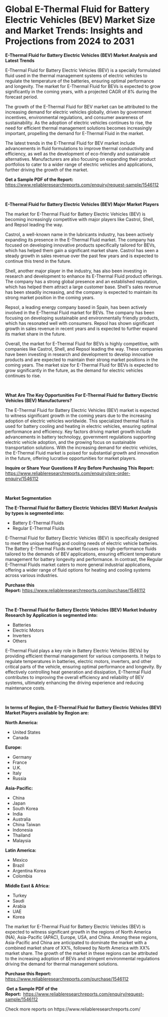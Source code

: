 <p><h1>Global E-Thermal Fluid for Battery Electric Vehicles (BEV) Market Size and Market Trends: Insights and Projections from 2024 to 2031</h1></p><p><strong>E-Thermal Fluid for Battery Electric Vehicles (BEV) Market Analysis and Latest Trends</strong></p>
<p><p>E-Thermal Fluid for Battery Electric Vehicles (BEV) is a specially formulated fluid used in the thermal management systems of electric vehicles to regulate the temperature of the batteries, ensuring optimal performance and longevity. The market for E-Thermal Fluid for BEVs is expected to grow significantly in the coming years, with a projected CAGR of 8% during the forecast period.</p><p>The growth of the E-Thermal Fluid for BEV market can be attributed to the increasing demand for electric vehicles globally, driven by government incentives, environmental regulations, and consumer awareness of sustainability. As the adoption of electric vehicles continues to rise, the need for efficient thermal management solutions becomes increasingly important, propelling the demand for E-Thermal Fluid in the market.</p><p>The latest trends in the E-Thermal Fluid for BEV market include advancements in fluid formulations to improve thermal conductivity and efficiency, as well as the development of eco-friendly and sustainable alternatives. Manufacturers are also focusing on expanding their product portfolios to cater to a wider range of electric vehicles and applications, further driving the growth of the market.</p></p>
<p><strong>Get a Sample PDF of the Report:&nbsp;</strong> <a href="https://www.reliableresearchreports.com/enquiry/request-sample/1546112">https://www.reliableresearchreports.com/enquiry/request-sample/1546112</a></p>
<p>&nbsp;</p>
<p><strong>E-Thermal Fluid for Battery Electric Vehicles (BEV) Major Market Players</strong></p>
<p><p>The market for E-Thermal Fluid for Battery Electric Vehicles (BEV) is becoming increasingly competitive with major players like Castrol, Shell, and Repsol leading the way. </p><p>Castrol, a well-known name in the lubricants industry, has been actively expanding its presence in the E-Thermal Fluid market. The company has focused on developing innovative products specifically tailored for BEVs, which has helped them gain a significant market share. Castrol has seen a steady growth in sales revenue over the past few years and is expected to continue this trend in the future.</p><p>Shell, another major player in the industry, has also been investing in research and development to enhance its E-Thermal Fluid product offerings. The company has a strong global presence and an established reputation, which has helped them attract a large customer base. Shell's sales revenue has been steadily increasing, and the company is expected to maintain its strong market position in the coming years.</p><p>Repsol, a leading energy company based in Spain, has been actively involved in the E-Thermal Fluid market for BEVs. The company has been focusing on developing sustainable and environmentally friendly products, which has resonated well with consumers. Repsol has shown significant growth in sales revenue in recent years and is expected to further expand its market share in the future.</p><p>Overall, the market for E-Thermal Fluid for BEVs is highly competitive, with companies like Castrol, Shell, and Repsol leading the way. These companies have been investing in research and development to develop innovative products and are expected to maintain their strong market positions in the coming years. The market size for E-Thermal Fluid for BEVs is expected to grow significantly in the future, as the demand for electric vehicles continues to rise.</p></p>
<p>&nbsp;</p>
<p><strong>What Are The Key Opportunities For E-Thermal Fluid for Battery Electric Vehicles (BEV) Manufacturers?</strong></p>
<p><p>The E-Thermal Fluid for Battery Electric Vehicles (BEV) market is expected to witness significant growth in the coming years due to the increasing adoption of electric vehicles worldwide. This specialized thermal fluid is used for battery cooling and heating in electric vehicles, ensuring optimal performance and efficiency. Key factors driving market growth include advancements in battery technology, government regulations supporting electric vehicle adoption, and the growing focus on sustainable transportation solutions. With the increasing demand for electric vehicles, the E-Thermal Fluid market is poised for substantial growth and innovation in the future, offering lucrative opportunities for market players.</p></p>
<p><strong>Inquire or Share Your Questions If Any Before Purchasing This Report:</strong> <a href="https://www.reliableresearchreports.com/enquiry/pre-order-enquiry/1546112">https://www.reliableresearchreports.com/enquiry/pre-order-enquiry/1546112</a></p>
<p>&nbsp;</p>
<p><strong>Market Segmentation</strong></p>
<p><strong>The E-Thermal Fluid for Battery Electric Vehicles (BEV) Market Analysis by types is segmented into:</strong></p>
<p><ul><li>Battery E-Thermal Fluids</li><li>Regular E-Thermal Fluids</li></ul></p>
<p><p>E-Thermal Fluid for Battery Electric Vehicles (BEV) is specifically designed to meet the unique heating and cooling needs of electric vehicle batteries. The Battery E-Thermal Fluids market focuses on high-performance fluids tailored to the demands of BEV applications, ensuring efficient temperature management for battery longevity and performance. In contrast, the Regular E-Thermal Fluids market caters to more general industrial applications, offering a wider range of fluid options for heating and cooling systems across various industries.</p></p>
<p><strong>Purchase this Report:&nbsp;</strong><a href="https://www.reliableresearchreports.com/purchase/1546112">https://www.reliableresearchreports.com/purchase/1546112</a></p>
<p>&nbsp;</p>
<p><strong>The E-Thermal Fluid for Battery Electric Vehicles (BEV) Market Industry Research by Application is segmented into:</strong></p>
<p><ul><li>Batteries</li><li>Electric Motors</li><li>Inverters</li><li>Others</li></ul></p>
<p><p>E-Thermal Fluid plays a key role in Battery Electric Vehicles (BEVs) by providing efficient thermal management for various components. It helps to regulate temperatures in batteries, electric motors, inverters, and other critical parts of the vehicle, ensuring optimal performance and longevity. By effectively controlling heat generation and dissipation, E-Thermal Fluid contributes to improving the overall efficiency and reliability of BEV systems, ultimately enhancing the driving experience and reducing maintenance costs.</p></p>
<p>&nbsp;</p>
<p><strong>In terms of Region, the E-Thermal Fluid for Battery Electric Vehicles (BEV) Market Players available by Region are:</strong></p>
<p>
    <p> <strong> North America: </strong>
        <ul>
            <li>United States</li>
            <li>Canada</li>
        </ul>
        </p> 
    <p> <strong> Europe: </strong>
        <ul>
            <li>Germany</li>
            <li>France</li>
            <li>U.K.</li>
            <li>Italy</li>
            <li>Russia</li>
        </ul>
        </p> 
    <p> <strong> Asia-Pacific: </strong>
        <ul>
            <li>China</li>
            <li>Japan</li>
            <li>South Korea</li>
            <li>India</li>
            <li>Australia</li>
            <li>China Taiwan</li>
            <li>Indonesia</li>
            <li>Thailand</li>
            <li>Malaysia</li>
        </ul>
        </p> 
    <p> <strong> Latin America: </strong>
        <ul>
            <li>Mexico</li>
            <li>Brazil</li>
            <li>Argentina Korea</li>
            <li>Colombia</li>
        </ul>
        </p> 
    <p> <strong> Middle East & Africa: </strong>
        <ul>
            <li>Turkey</li>
            <li>Saudi</li>
            <li>Arabia</li>
            <li>UAE</li>
            <li>Korea</li>
        </ul>
    </p>
    </p>
<p><p>The market for E-Thermal Fluid for Battery Electric Vehicles (BEV) is expected to witness significant growth in the regions of North America (NA), Asia-Pacific (APAC), Europe, USA, and China. Among these regions, Asia-Pacific and China are anticipated to dominate the market with a combined market share of XX%, followed by North America with XX% market share. The growth of the market in these regions can be attributed to the increasing adoption of BEVs and stringent environmental regulations driving the demand for thermal management solutions.</p></p>
<p><strong>Purchase this Report: </strong><a href="https://www.reliableresearchreports.com/purchase/1546112">https://www.reliableresearchreports.com/purchase/1546112</a></p>
<p>&nbsp;<strong>Get a Sample PDF of the Report:&nbsp;&nbsp;</strong><a href="https://www.reliableresearchreports.com/enquiry/request-sample/1546112">https://www.reliableresearchreports.com/enquiry/request-sample/1546112</a></p>
<p><strong></strong></p>
<p>Check more reports on https://www.reliableresearchreports.com/</p>